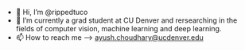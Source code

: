 - 👋 Hi, I’m @rippedtuco
- 🌱 I’m currently a grad student at CU Denver and rersearching in the fields of computer vision, machine learning and deep learning.
- 📫 How to reach me --> ayush.choudhary@ucdenver.edu

<!---
rippedtuco/rippedtuco is a ✨ special ✨ repository because its `README.md` (this file) appears on your GitHub profile.
You can click the Preview link to take a look at your changes.
--->
